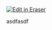 <p><a target="_blank" href="https://app.eraser.io/workspace/HoDgQB9sIv1Fy140qFem" id="edit-in-eraser-github-link"><img alt="Edit in Eraser" src="https://firebasestorage.googleapis.com/v0/b/second-petal-295822.appspot.com/o/images%2Fgithub%2FOpen%20in%20Eraser.svg?alt=media&amp;token=968381c8-a7e7-472a-8ed6-4a6626da5501"></a></p>

asdfasdf


<!--- Eraser file: https://app.eraser.io/workspace/HoDgQB9sIv1Fy140qFem --->